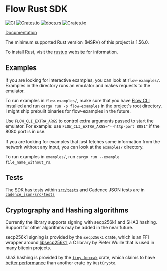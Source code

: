 # Flow Rust SDK

[![CI](https://github.com/fee1-dead/flow.rs/actions/workflows/ci.yml/badge.svg)](https://github.com/fee1-dead/flow.rs/actions/workflows/ci.yml)
[![Crates.io](https://img.shields.io/crates/v/flow-sdk)](https://crates.io/crates/flow-sdk)
[![docs.rs](https://img.shields.io/docsrs/flow-sdk)](https://docs.rs/flow-sdk/)
![Crates.io](https://img.shields.io/crates/l/flow-sdk)

[Documentation](docs/README.md)

The minimum supported Rust version (MSRV) of this project is 1.56.0.

To install Rust, visit the [rustup] website for information.

## Examples

If you are looking for interactive examples, you can look at `flow-examples/`. Examples in the directory
runs an emulator and makes requests to the emulator.

To run examples in `flow-examples/`, make sure that you have [Flow CLI] installed and
run `cargo run -p flow-examples` in the project's root directory. I might ship prebuilt binaries for
flow-examples in the future.

Use `FLOW_CLI_EXTRA_ARGS` to control extra arguments passed to start the emulator. For example: use
`FLOW_CLI_EXTRA_ARGS="--http-port 8081"` if the 8080 port is in use.

If you are looking for examples that just fetches some information from the network without any input,
you can look at the `examples/` directory.

To run examples in `examples/`, run `cargo run --example file_name_without_rs`.

## Tests

The SDK has tests within [`src/tests`](./src/tests) and Cadence JSON tests are in [`cadence_json/src/tests`](./cadence_json/src/tests)

## Cryptography and Hashing algorithms

Currently the library supports signing with secp256k1 and SHA3 hashing. Support for other algorithms
may be added in the near future.

secp256k1 signing is provided by the `secp256k1` crate, which is an FFI wrapper around [libsecp256k1],
a C library by Pieter Wuille that is used in many bitcoin projects.

sha3 hashing is provided by the [`tiny-keccak`] crate, which claims to have [better performance] than
another crate by `RustCrypto`.

[rustup]: https://rustup.rs
[examples/]: ./examples/
[libsecp256k1]: https://github.com/bitcoin-core/secp256k1/
[`tiny-keccak`]: https://github.com/debris/tiny-keccak
[better performance]: https://github.com/debris/tiny-keccak#benchmarks
[Flow CLI]: https://docs.onflow.org/flow-cli/
